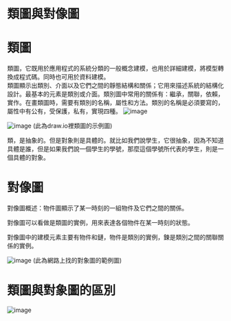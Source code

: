 # 類圖與對像圖

# 類圖

類圖，它既用於應用程式的系統分類的一般概念建模，也用於詳細建模，將模型轉換成程式碼。同時也可用於資料建模。          
類圖顯示出類別、介面以及它們之間的靜態結構和關係；它用來描述系統的結構化設計。最基本的元素是類別或介面。類別圖中常用的關係有：繼承，關聯，依賴，實作。在畫類圖時，需要有類別的名稱，屬性和方法。類別的名稱是必須要寫的，屬性中有公有，受保護，私有，實現四種。
![image](https://github.com/zzxxoo0717/software-engineering/assets/71486133/9fe0bc58-0a44-4ec4-b525-7934ec26bb31)


![image](https://github.com/zzxxoo0717/software-engineering/assets/71486133/6c1adca6-67f7-42b5-8764-5dff4814eb14)
(此為draw.io裡類圖的示例圖)

類，是抽象的。但是對象則是具體的。就比如我們說學生，它很抽象，因為不知道具體是誰，但是如果我們說一個學生的學號，那麼這個學號所代表的學生，則是一個具體的對象。

# 對像圖

對像圖概述：物件圖顯示了某一時刻的一組物件及它們之間的關係。

對像圖可以看做是類圖的實例，用來表達各個物件在某一時刻的狀態。

對像圖中的建模元素主要有物件和鏈，物件是類別的實例，鍊是類別之間的關聯關係的實例。

![image](https://github.com/zzxxoo0717/software-engineering/assets/71486133/bd5646c7-e16a-491d-84fc-339ae716f7b1)
(此為網路上找的對象圖的範例圖)


# 類圖與對象圖的區別

![image](https://github.com/zzxxoo0717/software-engineering/assets/71486133/8edba6d5-ada8-46ce-917f-4668ca9c1fba)

